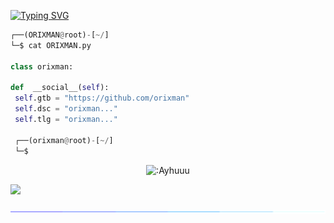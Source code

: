 <!-- <p align=center><img width=90% src="banner.gif"></img></p> -->


[![Typing SVG](https://readme-typing-svg.herokuapp.com/?color=b2577b&lines=Discord:+orixman)](dsc.gg/krisboter)

<!--
### Hi there 👋
<!--
**bush1root/bush1root** is a ✨ _special_ ✨ repository because its `README.md` (this file) appears on your GitHub profile.

Here are some ideas to get you started:

- 🔭 I’m currently working on ...
- 🌱 I’m currently learning ...
- 👯 I’m looking to collaborate on ...
- 🤔 I’m looking for help with ...
- 💬 Ask me about ...
- 📫 How to reach me: ...
- 😄 Pronouns: ...
- ⚡ Fun fact: ...
-->















```python
┌──(ORIXMAN@root)-[~/]
└─$ cat ORIXMAN.py

class orixman:

def  __social__(self):
 self.gtb = "https://github.com/orixman"
 self.dsc = "orixman..." 
 self.tlg = "orixman..."
  
 ┌──(orixman@root)-[~/]
 └─$
```

<p align="center"><img src="https://count.getloli.com/get/@:Ayhuuu" alt=":Ayhuuu" /></p>

 



















![](https://raw.githubusercontent.com/Sutil/Sutil/2b2fad3bf54522bb30c8c170591fc68ff51b69e6/github-contribution-grid-snake2.svg)

<a href="https://github.com/Ayhuuu/"><img src="https://raw.githubusercontent.com/Ayhuuu/Ayhuuu/main/img/a.gif"></a>

